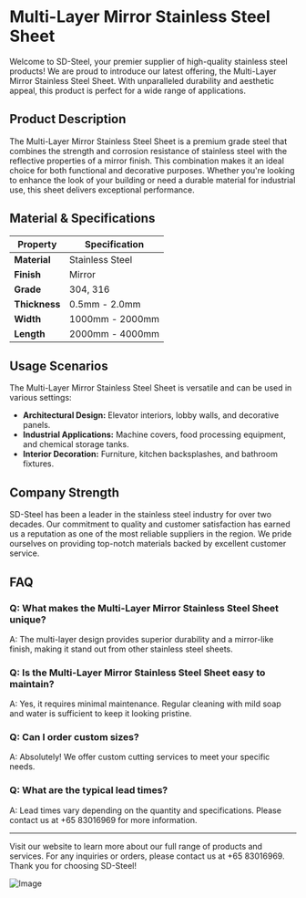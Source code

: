 # Multi-Layer Mirror Stainless Steel Sheet

Welcome to SD-Steel, your premier supplier of high-quality stainless steel products! We are proud to introduce our latest offering, the Multi-Layer Mirror Stainless Steel Sheet. With unparalleled durability and aesthetic appeal, this product is perfect for a wide range of applications.

## Product Description

The Multi-Layer Mirror Stainless Steel Sheet is a premium grade steel that combines the strength and corrosion resistance of stainless steel with the reflective properties of a mirror finish. This combination makes it an ideal choice for both functional and decorative purposes. Whether you're looking to enhance the look of your building or need a durable material for industrial use, this sheet delivers exceptional performance.

## Material & Specifications

| **Property**         | **Specification**           |
|----------------------|-----------------------------|
| **Material**         | Stainless Steel             |
| **Finish**           | Mirror                      |
| **Grade**            | 304, 316                    |
| **Thickness**        | 0.5mm - 2.0mm               |
| **Width**            | 1000mm - 2000mm             |
| **Length**           | 2000mm - 4000mm             |

## Usage Scenarios

The Multi-Layer Mirror Stainless Steel Sheet is versatile and can be used in various settings:

- **Architectural Design:** Elevator interiors, lobby walls, and decorative panels.
- **Industrial Applications:** Machine covers, food processing equipment, and chemical storage tanks.
- **Interior Decoration:** Furniture, kitchen backsplashes, and bathroom fixtures.

## Company Strength

SD-Steel has been a leader in the stainless steel industry for over two decades. Our commitment to quality and customer satisfaction has earned us a reputation as one of the most reliable suppliers in the region. We pride ourselves on providing top-notch materials backed by excellent customer service.

## FAQ

### Q: What makes the Multi-Layer Mirror Stainless Steel Sheet unique?
A: The multi-layer design provides superior durability and a mirror-like finish, making it stand out from other stainless steel sheets.

### Q: Is the Multi-Layer Mirror Stainless Steel Sheet easy to maintain?
A: Yes, it requires minimal maintenance. Regular cleaning with mild soap and water is sufficient to keep it looking pristine.

### Q: Can I order custom sizes?
A: Absolutely! We offer custom cutting services to meet your specific needs.

### Q: What are the typical lead times?
A: Lead times vary depending on the quantity and specifications. Please contact us at +65 83016969 for more information.

---

Visit our website to learn more about our full range of products and services. For any inquiries or orders, please contact us at +65 83016969. Thank you for choosing SD-Steel!

![Image](https://github.com/user-attachments/assets/2567258e-e124-4816-932d-1809bd27ef0b)